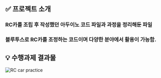 ##  ✅ 프로젝트 소개
### RC카를 조립 후 작성했던 아두이노 코드 파일과 과정을 정리해둔 파일
### 블루투스로 RC카를 조정하는 코드이며 다양한 분야에서 활용이 가능함.



## 💡 수행과제 결과물
![RC car practice](https://github.com/user-attachments/assets/e1cac0f1-3777-4d52-95f8-4738a59b888e)
